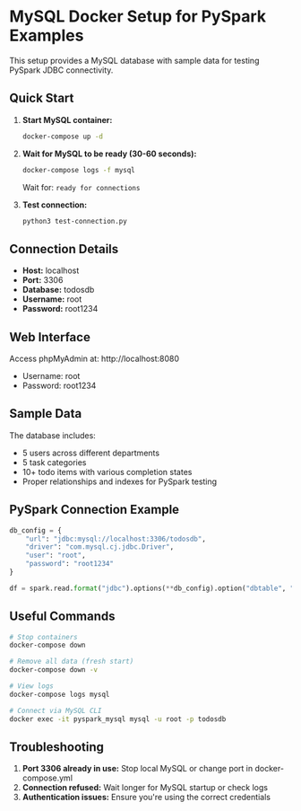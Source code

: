 # MySQL Docker Setup for PySpark Examples

This setup provides a MySQL database with sample data for testing PySpark JDBC connectivity.

## Quick Start

1. **Start MySQL container:**
   ```bash
   docker-compose up -d
   ```

2. **Wait for MySQL to be ready (30-60 seconds):**
   ```bash
   docker-compose logs -f mysql
   ```
   Wait for: `ready for connections`

3. **Test connection:**
   ```bash
   python3 test-connection.py
   ```

## Connection Details

- **Host:** localhost
- **Port:** 3306
- **Database:** todosdb
- **Username:** root
- **Password:** root1234

## Web Interface

Access phpMyAdmin at: http://localhost:8080
- Username: root
- Password: root1234

## Sample Data

The database includes:
- 5 users across different departments
- 5 task categories
- 10+ todo items with various completion states
- Proper relationships and indexes for PySpark testing

## PySpark Connection Example

```python
db_config = {
    "url": "jdbc:mysql://localhost:3306/todosdb",
    "driver": "com.mysql.cj.jdbc.Driver", 
    "user": "root",
    "password": "root1234"
}

df = spark.read.format("jdbc").options(**db_config).option("dbtable", "todos").load()
```

## Useful Commands

```bash
# Stop containers
docker-compose down

# Remove all data (fresh start)
docker-compose down -v

# View logs
docker-compose logs mysql

# Connect via MySQL CLI
docker exec -it pyspark_mysql mysql -u root -p todosdb
```

## Troubleshooting

1. **Port 3306 already in use:** Stop local MySQL or change port in docker-compose.yml
2. **Connection refused:** Wait longer for MySQL startup or check logs
3. **Authentication issues:** Ensure you're using the correct credentials
